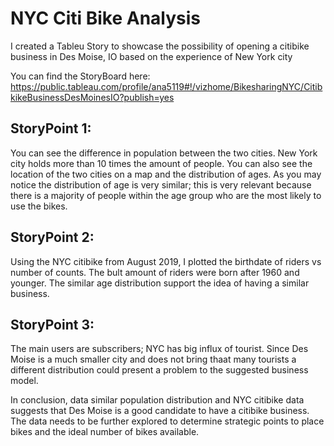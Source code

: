 # NYC Citi Bike Analysis

I created a Tableu Story to showcase the possibility of opening a citibike business in Des Moise, IO based on the experience of New York city 

You can find the StoryBoard here: https://public.tableau.com/profile/ana5119#!/vizhome/BikesharingNYC/CitibkikeBusinessDesMoinesIO?publish=yes

## StoryPoint 1: 

You can see the difference in population between the two cities. New York city holds more than 10 times the amount of people. You can also see the location of the two cities on a map and the distribution of ages. As you may notice the distribution of age is very similar; this is very relevant because there is a majority of people within the age group who are the most likely to use the bikes. 

## StoryPoint 2: 

Using the NYC citibike from August 2019, I plotted the birthdate of riders vs number of counts. The bult amount of riders were born after 1960 and younger. The similar age distribution support the idea of having a similar business. 

## StoryPoint 3: 

The main users are subscribers; NYC has big influx of tourist. Since Des Moise is a much smaller city and does not bring thaat many tourists a different distribution could present a problem to the suggested business model.

In conclusion, data similar population distribution and NYC citibike data suggests that Des Moise is a good candidate to have a citibike business. The data needs to be further explored to determine strategic points to place bikes and the ideal number of bikes available. 